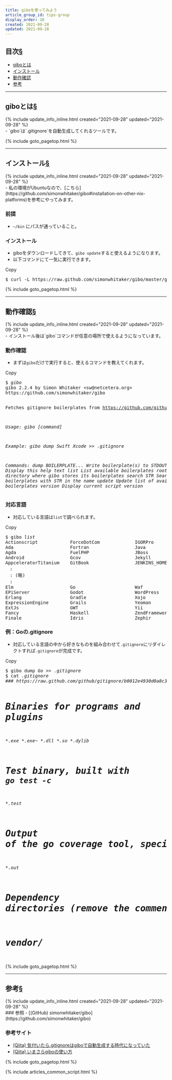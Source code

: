 ```yaml
---
title: giboを使ってみよう
article_group_id: tips-group
display_order: 10
created: 2021-09-28
updated: 2021-09-28
---
```


## <a name="index">目次</a><a class="heading-anchor-permalink" href="#目次">§</a>

<ul id="index_ul">
<li><a href="#giboとは">giboとは</a></li>
<li><a href="#インストール">インストール</a></li>
<li><a href="#動作確認">動作確認</a></li>
<li><a href="#参考">参考</a></li>
</ul>

* * *
## <a name="giboとは">giboとは</a><a class="heading-anchor-permalink" href="#giboとは">§</a>
<div class="chapter-updated">{% include update_info_inline.html created="2021-09-28" updated="2021-09-28" %}</div>
- `gibo`は`.gitignore`を自動生成してくれるツールです。

{% include goto_pagetop.html %}

* * *
## <a name="インストール">インストール</a><a class="heading-anchor-permalink" href="#インストール">§</a>
<div class="chapter-updated">{% include update_info_inline.html created="2021-09-28" updated="2021-09-28" %}</div>
- 私の環境がUbuntuなので、[こちら](https://github.com/simonwhitaker/gibo#installation-on-other-nix-platforms)を参考にやってみます。

### 前提
- `~/bin` にパスが通っていること。

### インストール
- giboをダウンロードしてきて、`gibo update`すると使えるようになります。
- 以下コマンドにて一気に実行できます。
<div class="code-box-output no-title">
<div class="copy-button">Copy</div>
<pre>
$ curl -L https://raw.github.com/simonwhitaker/gibo/master/gibo -so ~/bin/gibo &amp;&amp; chmod +x ~/bin/gibo &amp;&amp; gibo update
</pre>
</div>

{% include goto_pagetop.html %}

* * *
## <a name="動作確認">動作確認</a><a class="heading-anchor-permalink" href="#動作確認">§</a>
<div class="chapter-updated">{% include update_info_inline.html created="2021-09-28" updated="2021-09-28" %}</div>
- インストール後は`gibo`コマンドが任意の場所で使えるようになっています。

### 動作確認
- まずは`gibo`だけで実行すると、使えるコマンドを教えてくれます。
<div class="code-box-output no-title">
<div class="copy-button">Copy</div>
<pre>
$ <em>gibo</em>
gibo 2.2.4 by Simon Whitaker &lt;sw@netcetera.org&gt;
https://github.com/simonwhitaker/gibo

Fetches gitignore boilerplates from https://github.com/github/gitignore

<em class="blue">Usage:
    gibo [command]

Example:
    gibo dump Swift Xcode &gt;&gt; .gitignore

Commands:
    dump BOILERPLATE...   Write boilerplate(s) to STDOUT
    help                  Display this help text
    list                  List available boilerplates
    root                  Show the directory where gibo stores its boilerplates
    search STR            Search for boilerplates with STR in the name
    update                Update list of available boilerplates
    version               Display current script version</em>
</pre>
</div>

### 対応言語
- 対応している言語は`list`で調べられます。
<div class="code-box-output no-title">
<div class="copy-button">Copy</div>
<pre>
$ gibo <em>list</em>
Actionscript            ForceDotCom             IGORPro
Ada                     Fortran                 Java
Agda                    FuelPHP                 JBoss
Android                 Gcov                    Jekyll
AppceleratorTitanium    GitBook                 JENKINS_HOME
　:
　: (略)
　:
Elm                     Go                      Waf
EPiServer               Godot                   WordPress
Erlang                  Gradle                  Xojo
ExpressionEngine        Grails                  Yeoman
ExtJs                   GWT                     Yii
Fancy                   Haskell                 ZendFramework
Finale                  Idris                   Zephir
</pre>
</div>

### 例：Goの.gitignore
- 対応している言語の中から好きなものを組み合わせて`.gitignore`にリダイレクトすれば`.gitignore`が完成です。
<div class="code-box-output no-title">
<div class="copy-button">Copy</div>
<pre>
$ gibo dump <em>Go</em> &gt;&gt; <em class="blue">.gitignore</em>
$ cat <em class="blue">.gitignore</em>
<em class="blue">### https://raw.github.com/github/gitignore/b0012e4930d0a8c350254a3caeedf7441ea286a3/Go.gitignore

# Binaries for programs and plugins
*.exe
*.exe~
*.dll
*.so
*.dylib

# Test binary, built with `go test -c`
*.test

# Output of the go coverage tool, specifically when used with LiteIDE
*.out

# Dependency directories (remove the comment below to include it)
# vendor/</em>
</pre>
</div>

{% include goto_pagetop.html %}

* * *
## <a name="参考">参考</a><a class="heading-anchor-permalink" href="#参考">§</a>
<div class="chapter-updated">{% include update_info_inline.html created="2021-09-28" updated="2021-09-28" %}</div>
### 参照
- [(GitHub) simonwhitaker/gibo](https://github.com/simonwhitaker/gibo)

### 参考サイト
- [(Qiita) 気付いたら.gitignoreはgiboで自動生成する時代になっていた](https://qiita.com/tmknom/items/c4bcebe17d25381fa45d)
- [(Qiita) いまさらgiboの使い方](https://qiita.com/SatohJohn/items/08aa4bf57ecc54b22a12)

{% include goto_pagetop.html %}

{% include articles_common_script.html %}
